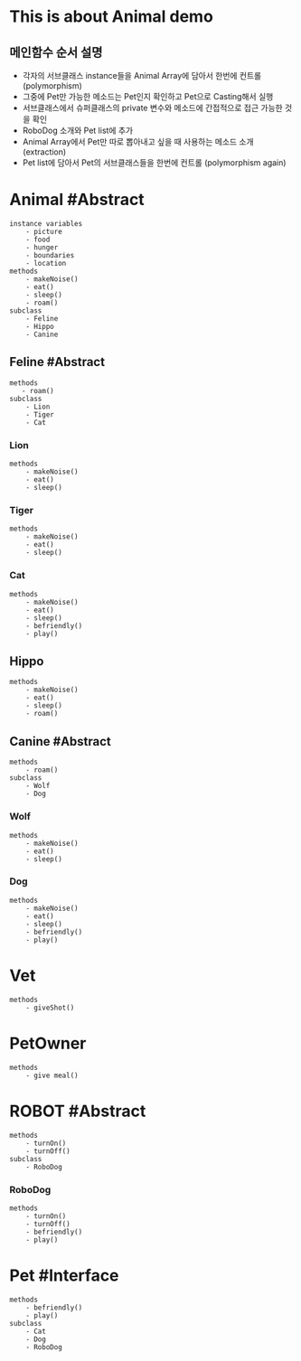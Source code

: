 # This is about Animal demo

## 메인함수 순서 설명
 - 각자의 서브클래스 instance들을 Animal Array에 담아서 한번에 컨트롤 (polymorphism)
 - 그중에 Pet만 가능한 메소드는 Pet인지 확인하고 Pet으로 Casting해서 실행
 - 서브클래스에서 슈퍼클래스의 private 변수와 메소드에 간접적으로 접근 가능한 것을 확인
 - RoboDog 소개와 Pet list에 추가
 - Animal Array에서 Pet만 따로 뽑아내고 싶을 때 사용하는 메소드 소개 (extraction)
 - Pet list에 담아서 Pet의 서브클래스들을 한번에 컨트롤 (polymorphism again)


# Animal #Abstract
    instance variables
        - picture
        - food
        - hunger 
        - boundaries 
        - location
    methods
        - makeNoise()
        - eat()
        - sleep() 
        - roam()
    subclass
        - Feline
        - Hippo
        - Canine

## Feline #Abstract
    methods
       - roam()  
    subclass
        - Lion
        - Tiger
        - Cat
### Lion
    methods
        - makeNoise()
        - eat()
        - sleep() 
### Tiger
    methods
        - makeNoise()
        - eat()
        - sleep() 
### Cat
    methods
        - makeNoise()
        - eat()
        - sleep() 
        - befriendly()
        - play()
## Hippo
    methods
        - makeNoise() 
        - eat()
        - sleep() 
        - roam()
## Canine #Abstract
    methods
        - roam()  
    subclass
        - Wolf
        - Dog
### Wolf
    methods
        - makeNoise()
        - eat()
        - sleep() 
### Dog
    methods
        - makeNoise()
        - eat()
        - sleep() 
        - befriendly()
        - play()
                
# Vet
    methods
        - giveShot()
# PetOwner
    methods
        - give meal()
# ROBOT #Abstract
    methods
        - turnOn()
        - turnOff()
    subclass
        - RoboDog
### RoboDog
    methods
        - turnOn()
        - turnOff()
        - befriendly()
        - play()
# Pet #Interface
    methods
        - befriendly()
        - play()
    subclass
        - Cat
        - Dog
        - RoboDog
